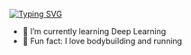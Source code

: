 [![Typing SVG](https://readme-typing-svg.herokuapp.com/?font=Architects+Daughter&color=D79921&size=30&lines=Hey!+It%27s+Ali%20İhsan!;I%27m+a+Developer...;And+I%27m+from+Türkiye)](https://git.io/typing-svg)


- 🌱 I’m currently learning Deep Learning
- 💪 Fun fact: I love bodybuilding and running

